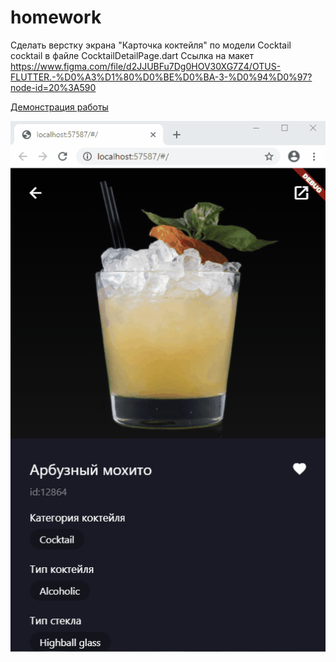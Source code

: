 # homework

Сделать верстку экрана "Карточка коктейля" по модели Cocktail cocktail в файле CocktailDetailPage.dart
Ссылка на макет https://www.figma.com/file/d2JJUBFu7Dg0HOV30XG7Z4/OTUS-FLUTTER.-%D0%A3%D1%80%D0%BE%D0%BA-3-%D0%94%D0%97?node-id=20%3A590

[Демонстрация работы](https://www.screencast.com/t/60ndRV5Eqcf7)

![demo](https://github.com/zalhonan/otus_flutter/blob/master/homework_01/demo.gif)